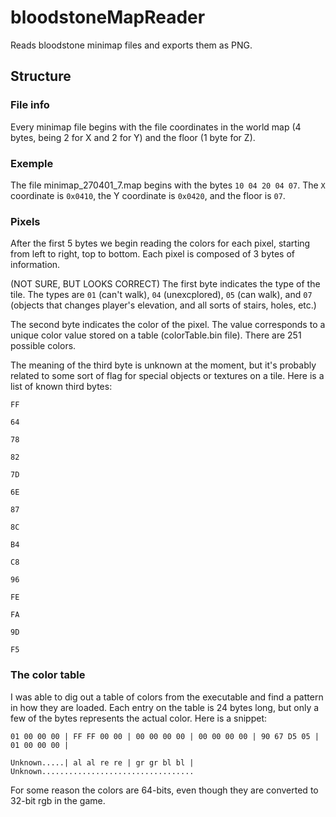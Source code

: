 # bloodstoneMapReader
Reads bloodstone minimap files and exports them as PNG.

## Structure

### File info
Every minimap file begins with the file coordinates in the world map (4 bytes, being 2 for X and 2 for Y) and the floor (1 byte for Z).

### Exemple
The file minimap_270401_7.map begins with the bytes `10 04 20 04 07`.
The `X` coordinate is `0x0410`, the Y coordinate is `0x0420`, and the floor is `07`.

### Pixels
After the first 5 bytes we begin reading the colors for each pixel, starting from left to right, top to bottom.
Each pixel is composed of 3 bytes of information.

(NOT SURE, BUT LOOKS CORRECT) The first byte indicates the type of the tile. The types are `01` (can't walk), `04` (unexcplored), `05` (can walk), and `07` (objects that changes player's elevation, and all sorts of stairs, holes, etc.)

The second byte indicates the color of the pixel. The value corresponds to a unique color value stored on a table (colorTable.bin file). There are 251 possible colors.

The meaning of the third byte is unknown at the moment, but it's probably related to some sort of flag for special objects or textures on a tile. Here is a list of known third bytes:

`FF`

`64`

`78`

`82`

`7D`

`6E`

`87`

`8C`

`B4`

`C8`

`96`

`FE`

`FA`

`9D`

`F5`


### The color table
I was able to dig out a table of colors from the executable and find a pattern in how they are loaded. Each entry on the table is 24 bytes long, but only a few of the bytes represents the actual color.
Here is a snippet:

`01 00 00 00 | FF FF 00 00 | 00 00 00 00 | 00 00 00 00 | 90 67 D5 05 | 01 00 00 00 |`

`Unknown.....| al al re re | gr gr bl bl | Unknown..................................`

For some reason the colors are 64-bits, even though they are converted to 32-bit rgb in the game.

